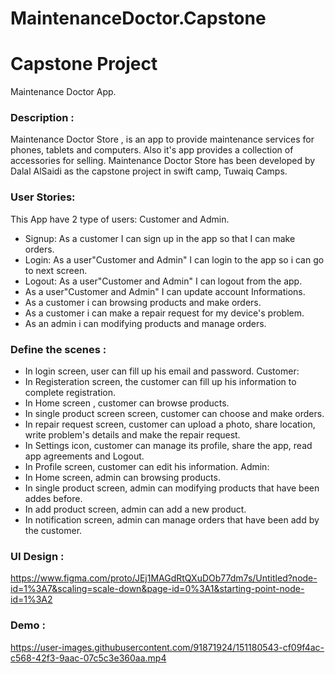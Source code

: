 # MaintenanceDoctor.Capstone

# Capstone Project

Maintenance Doctor App. 

### Description :
Maintenance Doctor Store , is an app to provide maintenance services for phones, tablets and computers. Also it's app provides a collection of accessories for selling.
Maintenance Doctor Store has been developed by Dalal AlSaidi as the capstone project in swift camp, Tuwaiq Camps.


### User Stories:
This App have 2 type of users: Customer and Admin.
- Signup: As a customer I can sign up in the app so that I can make orders.
- Login: As a user"Customer and Admin" I can login to the app so i can go to next screen.
- Logout: As a user"Customer and Admin" I can logout from the app.
- As a user"Customer and Admin" I can update account Informations.
- As a customer i can browsing products and make orders.
- As a customer i can make a repair request for my device's problem.
- As an admin i can modifying products and manage orders.


### Define the scenes :
- In login screen, user can fill up his email and password.
Customer:
- In Registeration screen, the customer can fill up his information to complete registration.
- In Home screen , customer can browse products.
- In single product screen screen, customer can choose and make orders.
- In repair request screen, customer can upload a photo, share location, write problem's details and make the repair request.
- In Settings icon, customer can manage its profile, share the app, read app agreements and Logout.
- In Profile screen, customer can edit his information.
Admin:
- In Home screen, admin can browsing products.
- In single product screen, admin can modifying products that have been addes before.
- In add product screen, admin can add a new product.
- In notification screen, admin can manage orders that have been add by the customer.

### UI Design :

https://www.figma.com/proto/JEj1MAGdRtQXuDOb77dm7s/Untitled?node-id=1%3A7&scaling=scale-down&page-id=0%3A1&starting-point-node-id=1%3A2


### Demo :

https://user-images.githubusercontent.com/91871924/151180543-cf09f4ac-c568-42f3-9aac-07c5c3e360aa.mp4

